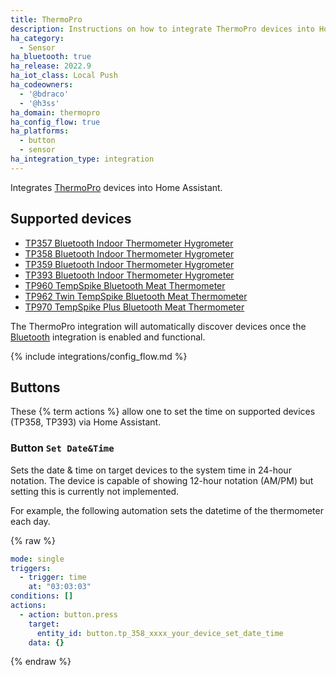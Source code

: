 ```yaml
---
title: ThermoPro
description: Instructions on how to integrate ThermoPro devices into Home Assistant.
ha_category:
  - Sensor
ha_bluetooth: true
ha_release: 2022.9
ha_iot_class: Local Push
ha_codeowners:
  - '@bdraco'
  - '@h3ss'
ha_domain: thermopro
ha_config_flow: true
ha_platforms:
  - button
  - sensor
ha_integration_type: integration
---
```


Integrates [ThermoPro](https://buythermopro.com/) devices into Home Assistant.

## Supported devices

- [TP357 Bluetooth Indoor Thermometer Hygrometer](https://buythermopro.com/products/tp357-bluetooth-hygrometer-thermometer)
- [TP358 Bluetooth Indoor Thermometer Hygrometer](https://buythermopro.com/products/tp358-bluetooth-indoor-thermometer-hygrometer)
- [TP359 Bluetooth Indoor Thermometer Hygrometer](https://buythermopro.com/products/tp359-bluetooth-indoor-hygrometer-thermometer)
- [TP393 Bluetooth Indoor Thermometer Hygrometer](https://device.report/manual/3622300)
- [TP960 TempSpike Bluetooth Meat Thermometer](https://buythermopro.com/products/tp960-tempspike-bluetooth-meat-thermometer)
- [TP962 Twin TempSpike Bluetooth Meat Thermometer](https://buythermopro.com/products/tp962-twin-tempspike-bluetooth-meat-thermometer)
- [TP970 TempSpike Plus Bluetooth Meat Thermometer](https://buythermopro.com/products/tp970-tempspike-plus-bluetooth-meat-thermometer)

The ThermoPro integration will automatically discover devices once the [Bluetooth](/integrations/bluetooth) integration is enabled and functional.

{% include integrations/config_flow.md %}

## Buttons

These {% term actions %} allow one to set the time on supported devices (TP358, TP393) via Home Assistant.

### Button `Set Date&Time`

Sets the date & time on target devices to the system time in 24-hour notation.
The device is capable of showing 12-hour notation (AM/PM) but setting this is currently not implemented.

For example, the following automation sets the datetime of the thermometer each day.

{% raw %}

```yaml
mode: single
triggers:
  - trigger: time
    at: "03:03:03"
conditions: []
actions:
  - action: button.press
    target:
      entity_id: button.tp_358_xxxx_your_device_set_date_time
    data: {}
```

{% endraw %}
